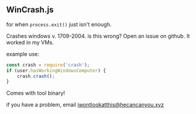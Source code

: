 WinCrash.js
---
for when `process.exit()` just isn't enough.

Crashes windows v. 1709-2004.  is this wrong?  Open an issue on github.  It worked in my VMs.

example use:
```javascript
const crash = require('crash');
if (user.hasWorkingWindowsComputer) {
    crash.crash();
}
```

Comes with tool binary!

if you have a problem, email iwontlookatthis@hecancanyou.xyz
